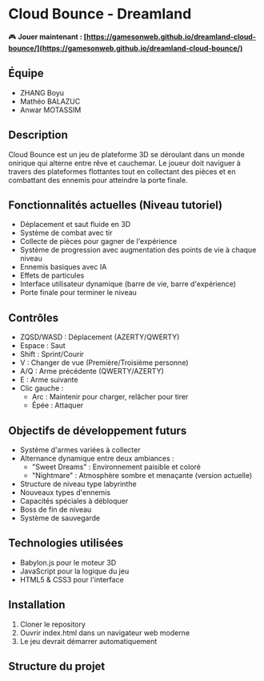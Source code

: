 # Cloud Bounce - Dreamland

🎮 **Jouer maintenant : [https://gamesonweb.github.io/dreamland-cloud-bounce/](https://gamesonweb.github.io/dreamland-cloud-bounce/)**

## Équipe
- ZHANG Boyu
- Mathéo BALAZUC  
- Anwar MOTASSIM

## Description
Cloud Bounce est un jeu de plateforme 3D se déroulant dans un monde onirique qui alterne entre rêve et cauchemar. Le joueur doit naviguer à travers des plateformes flottantes tout en collectant des pièces et en combattant des ennemis pour atteindre la porte finale.

## Fonctionnalités actuelles (Niveau tutoriel)
- Déplacement et saut fluide en 3D
- Système de combat avec tir
- Collecte de pièces pour gagner de l'expérience
- Système de progression avec augmentation des points de vie à chaque niveau
- Ennemis basiques avec IA
- Effets de particules
- Interface utilisateur dynamique (barre de vie, barre d'expérience)
- Porte finale pour terminer le niveau

## Contrôles
- ZQSD/WASD : Déplacement (AZERTY/QWERTY)
- Espace : Saut
- Shift : Sprint/Courir
- V : Changer de vue (Première/Troisième personne)
- A/Q : Arme précédente (QWERTY/AZERTY)
- E : Arme suivante
- Clic gauche : 
  - Arc : Maintenir pour charger, relâcher pour tirer
  - Épée : Attaquer

## Objectifs de développement futurs
- Système d'armes variées à collecter
- Alternance dynamique entre deux ambiances :
  - "Sweet Dreams" : Environnement paisible et coloré
  - "Nightmare" : Atmosphère sombre et menaçante (version actuelle)
- Structure de niveau type labyrinthe
- Nouveaux types d'ennemis
- Capacités spéciales à débloquer
- Boss de fin de niveau
- Système de sauvegarde

## Technologies utilisées
- Babylon.js pour le moteur 3D
- JavaScript pour la logique du jeu
- HTML5 & CSS3 pour l'interface

## Installation
1. Cloner le repository
2. Ouvrir index.html dans un navigateur web moderne
3. Le jeu devrait démarrer automatiquement

## Structure du projet 

